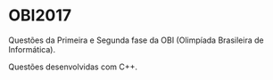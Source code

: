 # OBI2017
Questões da Primeira e Segunda fase da OBI (Olimpíada Brasileira de Informática).

Questões desenvolvidas com C++.
